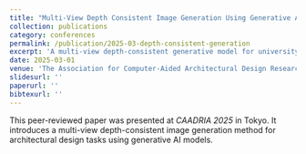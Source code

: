 ```yaml
---
title: "Multi-View Depth Consistent Image Generation Using Generative AI Models: Application on Architectural Design of University Buildings"
collection: publications
category: conferences
permalink: /publication/2025-03-depth-consistent-generation
excerpt: 'A multi-view depth-consistent generative model for university building design.'
date: 2025-03-01
venue: 'The Association for Computer-Aided Architectural Design Research in Asia (CAADRIA 2025), Tokyo, Japan'
slidesurl: ''
paperurl: ''
bibtexurl: ''
---
```

This peer-reviewed paper was presented at <i>CAADRIA 2025</i> in Tokyo. It introduces a multi-view depth-consistent image generation method for architectural design tasks using generative AI models.
